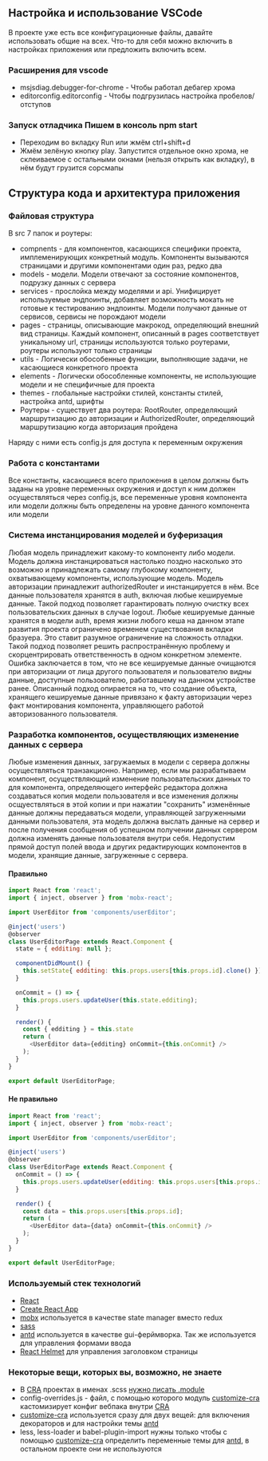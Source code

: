 ## Настройка и использование VSCode

В проекте уже есть все конфигурационные файлы, давайте использовать общие на всех. Что-то для себя можно включить в настройках приложения или предложить включить всем.

### Расширения для vscode
* msjsdiag.debugger-for-chrome - Чтобы работал дебагер хрома
* editorconfig.editorconfig - Чтобы подгрузилась настройка пробелов/отступов

### Запуск отладчика Пишем в консоль npm start
* Переходим во вкладку Run или жмём ctrl+shift+d
* Жмём зелёную кнопку play. Запустится отдельное окно хрома, не склеиваемое с остальными окнами (нельзя открыть как вкладку), в нём будут грузится сорсмапы

## Структура кода и архитектура приложения
### Файловая структура
В src 7 папок и роутеры:

* compnents - для компонентов, касающихся специфики проекта, имплеменирующих конкретный модуль. Компоненты вызываются страницами и другими компонентами один раз, редко два
* models - модели. Модели отвечают за состояние компонентов, подрузку данных с сервера
* services - прослойка между моделями и api. Унифицирует используемые эндпоинты, добавляет возможность мокать не готовые к тестированию эндпоинты. Модели получают данные от сервисов, сервисы не порождают модели
* pages - страницы, описывающие макрокод, определяющий внешний вид страницы. Каждый компонент, описанный в pages соответствует уникальному url, страницы используются только роутерами, роутеры используют только страницы
* utils - Логически обособенные функции, выполняющие задачи, не касающиеся конкретного проекта
* elements - Логически обособленные компоненты, не использующие модели и не специфичные для проекта
* themes - глобальные настройки стилей, константы стилей, настройка antd, шрифты
* Роутеры - cуществует два роутера: RootRouter, определяющий маршрутизацию до авторизации и AuthorizedRouter, определяющий маршрутизацию когда авторизация пройдена

Наряду с ними есть config.js для доступа к переменным окружения

### Работа с константами
Все константы, касающиеся всего приложения в целом должны быть заданы на уровне переменных окружения и доступ к ним должен осуществляться через config.js, все переменные уровня компонента или модели должны быть определены на уровне данного компонента или модели

### Система инстанцирования моделей и буферизация
Любая модель принадлежит какому-то компоненту либо модели. Модель должна инстанцироваться настолько поздно насколько это возможно и принадлежать самому глубокому компоненту, охватывающему компоненты, использующие модель. Модель авторизации принадлежит authorizedRouter и инстанцируется в нём. Все данные пользователя хранятся в auth, включая любые кешируемые данные. Такой подход позволяет гарантировать полную очистку всех пользовательских данных в случае logout. Любые кешируемые данные хранятся в модели auth, время жизни любого кеша на данном этапе развития проекта ограничено временем существования вкладки бразуера. Это ставит разумное ограничение на сложность отладки.
Такой подход позволяет решить распространённую проблему и скорцентрировать ответственность в одном конкретном элементе. Ошибка заключается в том, что не все кешируемые данные очищаются при авторизации от лица другого пользователя и пользователю видны данные, доступные пользователю, работавшему на данном устройстве ранее. Описанный подход опирается на то, что создание объекта, хранящего кешируемые данные привязано к факту авторизации через факт монтирования компонента, управляющего работой авторизованного пользователя.

### Разработка компонентов, осуществляющих изменение данных с сервера
Любые изменения данных, загружаемых в модели с сервера должны осуществляться транзакционно. Например, если мы разрабатываем компонент, осуществляющий изменение пользовательских данных то для компонента, определяющего интерфейс редактора должна создаваться копия модели пользователя и все изменения должны осщуествляться в этой копии и при нажатии "сохранить" изменённые данные должны передаваться модели, управляющей загруженными данными пользователя, эта модель должна выслать данные на сервер и после получения сообщения об успешном получении данных сервером должна изменять данные пользователя внутри себя. Недопустим прямой доступ полей ввода и других редактирующих компонентов в модели, хранящие данные, загруженные с сервера.
#### Правильно
```js
import React from 'react';
import { inject, observer } from 'mobx-react';

import UserEditor from 'components/userEditor';

@inject('users')
@observer
class UserEditorPage extends React.Component {
  state = { edditing: null };

  componentDidMount() {
    this.setState{ edditing: this.props.users[this.props.id].clone() });
  }

  onCommit = () => {
    this.props.users.updateUser(this.state.edditing);
  }

  render() {
  	const { edditing } = this.state
    return (
	  <UserEditor data={edditing} onCommit={this.onCommit} />
	);
  }
}

export default UserEditorPage;
```
#### Не правильно
```js
import React from 'react';
import { inject, observer } from 'mobx-react';

import UserEditor from 'components/userEditor';

@inject('users')
@observer
class UserEditorPage extends React.Component {
  onCommit = () => {
    this.props.users.updateUser(edditing: this.props.users[this.props.id]);
  }

  render() {
  	const data = this.props.users[this.props.id];
    return (
	  <UserEditor data={data} onCommit={this.onCommit} />
	);
  }
}

export default UserEditorPage;
```

### Используемый стек технологий
* [React](https://reactjs.org/)
* [Create React App](https://github.com/facebook/create-react-app)
* [mobx](https://mobx.js.org/) используется в качестве state manager вместо redux
* [sass](https://sass-lang.com/)
* [antd](https://ant.design/) используется в качестве gui-ферймворка. Так же используется для управления формами ввода
* [React Helmet](https://www.npmjs.com/package/react-helmet) для управления заголовком страницы


### Некоторые вещи, которых вы, возможно, не знаете
* В [CRA](https://create-react-app.dev/) проектах в именах .scss [нужно писать .module](https://create-react-app.dev/docs/adding-a-css-modules-stylesheet/)
* config-overrides.js - файл, с помощью которого модуль [customize-cra](https://github.com/arackaf/customize-cra) кастомизирует конфиг вебпака внутри [CRA](https://create-react-app.dev/)
* [customize-cra](https://github.com/arackaf/customize-cra) используется сразу для двух вещей: для включения декораторов и для настройки темы [antd](https://ant.design/)
* less, less-loader и babel-plugin-import нужны только чтобы с помощью [customize-cra](https://github.com/arackaf/customize-cra) определить переменные темы для [antd](https://ant.design/), в остальном проекте они не используются
